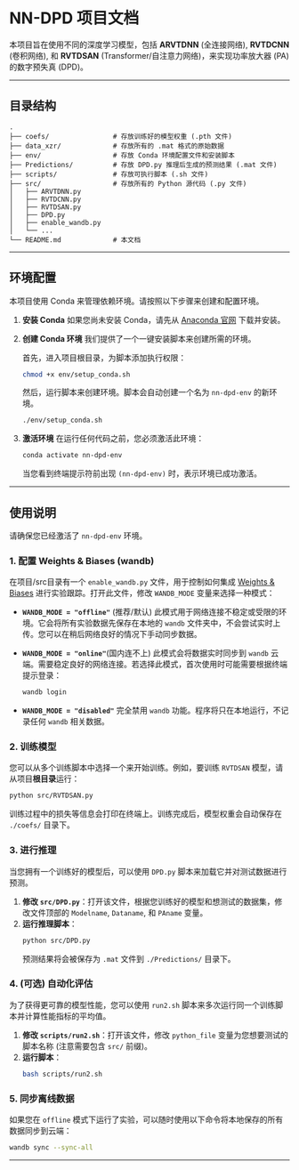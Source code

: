 # NN-DPD 项目文档

本项目旨在使用不同的深度学习模型，包括 **ARVTDNN** (全连接网络), **RVTDCNN** (卷积网络), 和 **RVTDSAN** (Transformer/自注意力网络)，来实现功率放大器 (PA) 的数字预失真 (DPD)。

---

## 目录结构

```
.
├── coefs/                # 存放训练好的模型权重 (.pth 文件)
├── data_xzr/             # 存放所有的 .mat 格式的原始数据
├── env/                  # 存放 Conda 环境配置文件和安装脚本
├── Predictions/          # 存放 DPD.py 推理后生成的预测结果 (.mat 文件)
├── scripts/              # 存放可执行脚本 (.sh 文件)
├── src/                  # 存放所有的 Python 源代码 (.py 文件)
│   ├── ARVTDNN.py
│   ├── RVTDCNN.py
│   ├── RVTDSAN.py
│   ├── DPD.py
│   ├── enable_wandb.py
│   └── ...
└── README.md             # 本文档
```

---

## 环境配置

本项目使用 Conda 来管理依赖环境。请按照以下步骤来创建和配置环境。

1.  **安装 Conda**
    如果您尚未安装 Conda，请先从 [Anaconda 官网](https://www.anaconda.com/products/distribution) 下载并安装。

2.  **创建 Conda 环境**
    我们提供了一个一键安装脚本来创建所需的环境。

    首先，进入项目根目录，为脚本添加执行权限：
    ```bash
    chmod +x env/setup_conda.sh
    ```

    然后，运行脚本来创建环境。脚本会自动创建一个名为 `nn-dpd-env` 的新环境。
    ```bash
    ./env/setup_conda.sh
    ```

3.  **激活环境**
    在运行任何代码之前，您必须激活此环境：
    ```bash
    conda activate nn-dpd-env
    ```
    当您看到终端提示符前出现 `(nn-dpd-env)` 时，表示环境已成功激活。

---

## 使用说明

请确保您已经激活了 `nn-dpd-env` 环境。

### 1. 配置 Weights & Biases (wandb)

在项目/src目录有一个 `enable_wandb.py` 文件，用于控制如何集成 [Weights & Biases](https://wandb.ai/) 进行实验跟踪。打开此文件，修改 `WANDB_MODE` 变量来选择一种模式：

-   **`WANDB_MODE = "offline"`** (推荐/默认)
    此模式用于网络连接不稳定或受限的环境。它会将所有实验数据先保存在本地的 `wandb` 文件夹中，不会尝试实时上传。您可以在稍后网络良好的情况下手动同步数据。

-   **`WANDB_MODE = "online"`**(国内连不上)
    此模式会将数据实时同步到 `wandb` 云端。需要稳定良好的网络连接。若选择此模式，首次使用时可能需要根据终端提示登录：
    ```bash
    wandb login
    ```

-   **`WANDB_MODE = "disabled"`**
    完全禁用 `wandb` 功能。程序将只在本地运行，不记录任何 `wandb` 相关数据。

### 2. 训练模型

您可以从多个训练脚本中选择一个来开始训练。例如，要训练 `RVTDSAN` 模型，请从项目**根目录**运行：

```bash
python src/RVTDSAN.py
```

训练过程中的损失等信息会打印在终端上。训练完成后，模型权重会自动保存在 `./coefs/` 目录下。

### 3. 进行推理

当您拥有一个训练好的模型后，可以使用 `DPD.py` 脚本来加载它并对测试数据进行预测。

1.  **修改 `src/DPD.py`**：打开该文件，根据您训练好的模型和想测试的数据集，修改文件顶部的 `Modelname`, `Dataname`, 和 `PAname` 变量。
2.  **运行推理脚本**：
    ```bash
    python src/DPD.py
    ```
    预测结果将会被保存为 `.mat` 文件到 `./Predictions/` 目录下。

### 4. (可选) 自动化评估

为了获得更可靠的模型性能，您可以使用 `run2.sh` 脚本来多次运行同一个训练脚本并计算性能指标的平均值。

1.  **修改 `scripts/run2.sh`**：打开该文件，修改 `python_file` 变量为您想要测试的脚本名称 (注意需要包含 `src/` 前缀)。
2.  **运行脚本**：
    ```bash
    bash scripts/run2.sh
    ```

### 5. 同步离线数据

如果您在 `offline` 模式下运行了实验，可以随时使用以下命令将本地保存的所有数据同步到云端：
```bash
wandb sync --sync-all
```

---

